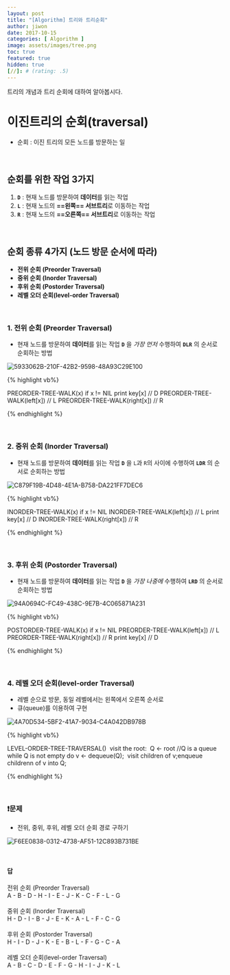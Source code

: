 ```yaml
---
layout: post
title: "[Algorithm] 트리와 트리순회"
author: jiwon
date: 2017-10-15
categories: [ Algorithm ]
image: assets/images/tree.png
toc: true
featured: true
hidden: true
[//]: # (rating: .5)
---
```


트리의 개념과 트리 순회에 대하여 알아봅시다.

# 이진트리의 순회(traversal)

- 순회 : 이진 트리의 모든 노드를 방문하는 일

<br/>

## 순회를 위한 작업 3가지

1. **`D`** : 현재 노드를 방문하여 **데이터**를 읽는 작업 
2. **`L`** : 현재 노드의 **==왼쪽== 서브트리**로 이동하는 작업
3. **`R`** : 현재 노드의 **==오른쪽== 서브트리**로 이동하는 작업 

<br/>

## 순회 종류 4가지 (노드 방문 순서에 따라)

- **전위 순회 (Preorder Traversal)**
- **중위 순회 (Inorder Traversal)**
- **후위 순회 (Postorder Traversal)**
- **레벨 오더 순회(level-order Traversal)** 

<br/>

### 1. 전위 순회 (Preorder Traversal)

- 현재 노드를 방문하여 **데이터**를 읽는 작업 **`D`** 을 *가장 먼저* 수행하여 **`DLR`** 의 순서로 순회하는 방법 

![5933062B-210F-42B2-9598-48A93C29E100](https://farm5.staticflickr.com/4471/36997203284_83c0782bbc_o.png)

{% highlight vb%}

PREORDER-TREE-WALK(x)
  if x != NIL
  	print key[x] // D
  	PREORDER-TREE-WALK(left[x])  // L
  	PREORDER-TREE-WALK(right[x]) // R

{% endhighlight %}

<br/>

### 2. 중위 순회 (Inorder Traversal)

- 현재 노드를 방문하여 **데이터**를 읽는 작업 **`D`** 을 `L`과 `R`의 사이에 수행하여 **`LDR`** 의 순서로 순회하는 방법 

![C879F19B-4D48-4E1A-B758-DA221FF7DEC6](https://farm5.staticflickr.com/4490/36997208484_0a685c7771_o.png)

{% highlight vb%}

INORDER-TREE-WALK(x)
  if x != NIL
  	INORDER-TREE-WALK(left[x])  // L
  	print key[x] // D
  	INORDER-TREE-WALK(right[x]) // R

{% endhighlight %}

<br/>

### 3. 후위 순회 (Postorder Traversal)

- 현재 노드를 방문하여 **데이터**를 읽는 작업 **`D`** 을 *가장 나중에* 수행하여 **`LRD`** 의 순서로 순회하는 방법

![94A0694C-FC49-438C-9E7B-4C065871A231](https://farm5.staticflickr.com/4445/36997213604_d6b2faa386_o.png)

{% highlight vb%}

POSTORDER-TREE-WALK(x)
  if x != NIL
  	PREORDER-TREE-WALK(left[x])  // L
  	PREORDER-TREE-WALK(right[x]) // R
  	print key[x] // D

{% endhighlight %}

<br/>

### 4. 레벨 오더 순회(level-order Traversal)

- 레벨 순으로 방문, 동일 레벨에서는 왼쪽에서 오른쪽 순서로
- 큐(queue)를 이용하여 구현

![4A70D534-5BF2-41A7-9034-C4A042DB978B](https://farm5.staticflickr.com/4489/36997217194_110aa6c398_o.png)

{% highlight vb%}

LEVEL-ORDER-TREE-TRAVERSAL()
​	visit the root:
​	Q <- root	//Q is a queue
​	while Q is not empty do
   		v <- dequeue(Q);
​    	visit children of v;
​    	enqueue childrenn of v into Q;

{% endhighlight %}

<br/>

### ❗️문제

- 전위, 중위, 후위, 레벨 오더 순회 경로 구하기

![F6EE0838-0312-4738-AF51-12C893B731BE](https://farm5.staticflickr.com/4453/37658441246_056ca3ddd8_o.png)


<br/>

#### 답

<div class="spoiler">
전위 순회 (Preorder Traversal) <br/>
A - B - D - H - I - E - J - K - C - F - L - G <br/>
<br/>
중위 순회 (Inorder Traversal) <br/>
H - D - I - B - J - E - K - A - L - F - C - G <br/>
<br/>
후위 순회 (Postorder Traversal) <br/>
H - I - D - J - K - E - B - L - F - G - C - A <br/>
<br/>
레벨 오더 순회(level-order Traversal) <br/>
A - B - C - D - E - F - G - H - I - J - K - L <br/>
</div>